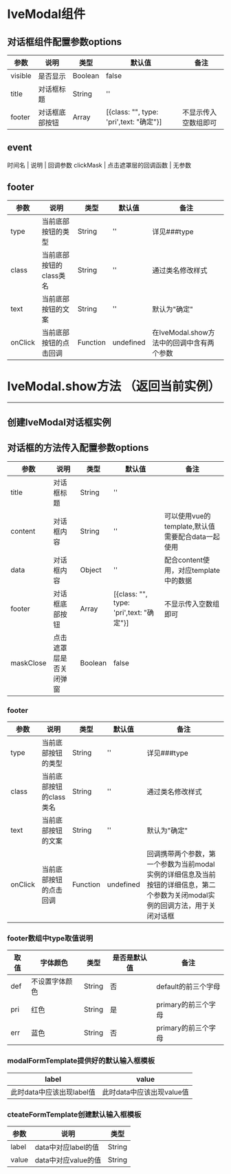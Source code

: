 
# IveModal组件
## 对话框组件配置参数options
参数 | 说明 | 类型 | 默认值 | 备注
----|------|-----|------|-------
visible | 是否显示 | Boolean | false | 
title | 对话框标题 | String | '' | 
footer | 对话框底部按钮 | Array | [{class: "", type: 'pri',text: "确定"}] | 不显示传入空数组即可

## event
时间名 | 说明 | 回调参数
clickMask | 点击遮罩层的回调函数 | 无参数

## footer
参数 | 说明 | 类型 | 默认值 | 备注
----|------|-----|------|-------
type | 当前底部按钮的类型 | String | '' |  详见###type
class | 当前底部按钮的class类名 | String | '' | 通过类名修改样式
text | 当前底部按钮的文案 | String | '' | 默认为"确定"
onClick | 当前底部按钮的点击回调 | Function | undefined | 在IveModal.show方法中的回调中含有两个参数

# IveModal.show方法 （返回当前实例）
---
创建IveModal对话框实例
---
## 对话框的方法传入配置参数options
参数 | 说明 | 类型 | 默认值 | 备注
----|------|-----|------|-------
title | 对话框标题 | String | '' | 
content | 对话框内容 | String | '' | 可以使用vue的template,默认值需要配合data一起使用 
data | 对话框内容 | Object | '' | 配合content使用，对应template中的数据
footer | 对话框底部按钮 | Array | [{class: "", type: 'pri',text: "确定"}] | 不显示传入空数组即可
maskClose | 点击遮罩层是否关闭弹窗 | Boolean | false 

### footer
参数 | 说明 | 类型 | 默认值 | 备注
----|------|-----|------|-------
type | 当前底部按钮的类型 | String | '' |  详见###type
class | 当前底部按钮的class类名 | String | '' | 通过类名修改样式
text | 当前底部按钮的文案 | String | '' | 默认为"确定"
onClick | 当前底部按钮的点击回调 | Function | undefined | 回调携带两个参数，第一个参数为当前modal实例的详细信息及当前按钮的详细信息，第二个参数为关闭modal实例的回调方法，用于关闭对话框

### footer数组中type取值说明
取值 | 字体颜色 | 类型 | 是否是默认值 |备注
----|------|-----|------|-------
def | 不设置字体颜色 | String | 否 | default的前三个字母
pri | 红色 | String | 是| primary的前三个字母
err | 蓝色 | String | 否 | primary的前三个字母

### modalFormTemplate提供好的默认输入框模板
label | value 
----|------
此时data中应该出现label值 | 此时data中应该出现value值

### cteateFormTemplate创建默认输入框模板
参数 | 说明 | 类型 
----|------|-----
label | data中对应label的值 | String 
value | data中对应value的值 | String 


